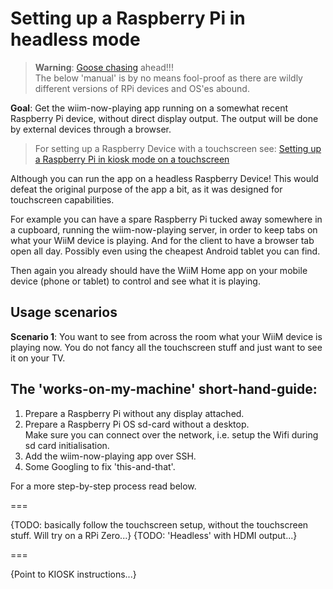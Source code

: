 # Setting up a Raspberry Pi in headless mode

> **Warning**: [Goose chasing](https://www.urbandictionary.com/define.php?term=goose%20chase) ahead!!!  
The below 'manual' is by no means fool-proof as there are wildly different versions of RPi devices and OS'es abound.

**Goal**: Get the wiim-now-playing app running on a somewhat recent Raspberry Pi device, without direct display output. The output will be done by external devices through a browser.

> For setting up a Raspberry Device with a touchscreen see: [Setting up a Raspberry Pi in kiosk mode on a touchscreen](RPi-Setup.md)

Although you can run the app on a headless Raspberry Device! This would defeat the original purpose of the app a bit, as it was designed for touchscreen capabilities.

For example you can have a spare Raspberry Pi tucked away somewhere in a cupboard, running the wiim-now-playing server, in order to keep tabs on what your WiiM device is playing. And for the client to have a browser tab open all day. Possibly even using the cheapest Android tablet you can find.

Then again you already should have the WiiM Home app on your mobile device (phone or tablet) to control and see what it is playing.

## Usage scenarios

**Scenario 1**: You want to see from across the room what your WiiM device is playing now. You do not fancy all the touchscreen stuff and just want to see it on your TV.

## **The 'works-on-my-machine' short-hand-guide:**

1. Prepare a Raspberry Pi without any display attached.  
2. Prepare a Raspberry Pi OS sd-card without a desktop.  
   Make sure you can connect over the network, i.e. setup the Wifi during sd card initialisation.
3. Add the wiim-now-playing app over SSH.
4. Some Googling to fix 'this-and-that'.  

For a more step-by-step process read below.

===

{TODO: basically follow the touchscreen setup, without the touchscreen stuff. Will try on a RPi Zero...}
{TODO: 'Headless' with HDMI output...}

===


{Point to KIOSK instructions...}